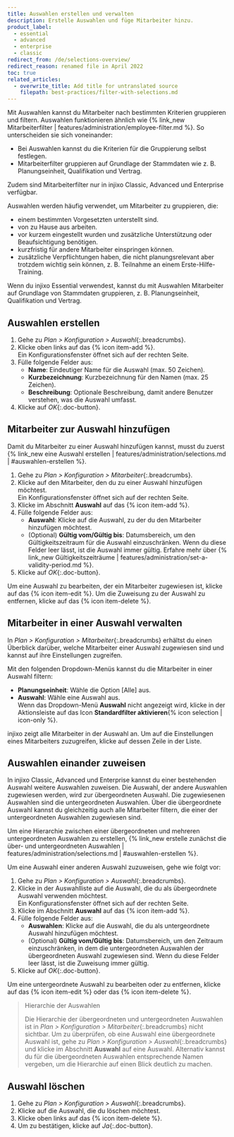 ```yaml
---
title: Auswahlen erstellen und verwalten
description: Erstelle Auswahlen und füge Mitarbeiter hinzu.
product_label:
  - essential
  - advanced
  - enterprise
  - classic
redirect_from: /de/selections-overview/
redirect_reason: renamed file in April 2022
toc: true
related_articles:
  - overwrite_title: Add title for untranslated source
    filepath: best-practices/filter-with-selections.md
---
```


Mit Auswahlen kannst du Mitarbeiter nach bestimmten Kriterien gruppieren und filtern. Auswahlen funktionieren ähnlich wie {% link_new Mitarbeiterfilter | features/administration/employee-filter.md %}. So unterscheiden sie sich voneinander:

- Bei Auswahlen kannst du die Kriterien für die Gruppierung selbst festlegen.
- Mitarbeiterfilter gruppieren auf Grundlage der Stammdaten wie z.&nbsp;B. Planungseinheit, Qualifikation und Vertrag.

Zudem sind Mitarbeiterfilter nur in injixo Classic, Advanced und Enterprise verfügbar.

Auswahlen werden häufig verwendet, um Mitarbeiter zu gruppieren, die:

- einem bestimmten Vorgesetzten unterstellt sind.
- von zu Hause aus arbeiten.
- vor kurzem eingestellt wurden und zusätzliche Unterstützung oder Beaufsichtigung benötigen.
- kurzfristig für andere Mitarbeiter einspringen können.
- zusätzliche Verpflichtungen haben, die nicht planungsrelevant aber trotzdem wichtig sein können, z.&nbsp;B. Teilnahme an einem Erste-Hilfe-Training.

Wenn du injixo Essential verwendest, kannst du mit Auswahlen Mitarbeiter auf Grundlage von Stammdaten gruppieren, z.&nbsp;B. Planungseinheit, Qualifikation und Vertrag.

## Auswahlen erstellen

1. Gehe zu _Plan > Konfiguration > Auswahl_{:.breadcrumbs}.
2. Klicke oben links auf das {% icon item-add %}.  
   Ein Konfigurationsfenster öffnet sich auf der rechten Seite.
3. Fülle folgende Felder aus:
   - **Name**: Eindeutiger Name für die Auswahl (max. 50 Zeichen).
   - **Kurzbezeichnung**: Kurzbezeichnung für den Namen (max. 25 Zeichen).
   - **Beschreibung**: Optionale Beschreibung, damit andere Benutzer verstehen, was die Auswahl umfasst.
4. Klicke auf _OK_{:.doc-button}.

## Mitarbeiter zur Auswahl hinzufügen

Damit du Mitarbeiter zu einer Auswahl hinzufügen kannst, musst du zuerst {% link_new eine Auswahl erstellen | features/administration/selections.md | #auswahlen-erstellen %}.

1. Gehe zu _Plan > Konfiguration > Mitarbeiter_{:.breadcrumbs}.
2. Klicke auf den Mitarbeiter, den du zu einer Auswahl hinzufügen möchtest.  
   Ein Konfigurationsfenster öffnet sich auf der rechten Seite.
3. Klicke im Abschnitt **Auswahl** auf das {% icon item-add %}.
4. Fülle folgende Felder aus:
   - **Auswahl**: Klicke auf die Auswahl, zu der du den Mitarbeiter hinzufügen möchtest.
   - (Optional) **Gültig vom/Gültig bis**: Datumsbereich, um den Gültigkeitszeitraum für die Auswahl einzuschränken. Wenn du diese Felder leer lässt, ist die Auswahl immer gültig. Erfahre mehr über {% link_new Gültigkeitszeiträume | features/administration/set-a-validity-period.md %}.
5. Klicke auf _OK_{:.doc-button}.

Um eine Auswahl zu bearbeiten, der ein Mitarbeiter zugewiesen ist, klicke auf das {% icon item-edit %}. Um die Zuweisung zu der Auswahl zu entfernen, klicke auf das {% icon item-delete %}.

## Mitarbeiter in einer Auswahl verwalten

In _Plan > Konfiguration > Mitarbeiter_{:.breadcrumbs} erhältst du einen Überblick darüber, welche Mitarbeiter einer Auswahl zugewiesen sind und kannst auf ihre Einstellungen zugreifen.

Mit den folgenden Dropdown-Menüs kannst du die Mitarbeiter in einer Auswahl filtern:

- **Planungseinheit**: Wähle die Option [Alle] aus.
- **Auswahl**: Wähle eine Auswahl aus.  
   Wenn das Dropdown-Menü **Auswahl** nicht angezeigt wird, klicke in der Aktionsleiste auf das Icon **Standardfilter aktivieren**{% icon selection | icon-only %}.

injixo zeigt alle Mitarbeiter in der Auswahl an. Um auf die Einstellungen eines Mitarbeiters zuzugreifen, klicke auf dessen Zeile in der Liste.

## Auswahlen einander zuweisen

In injixo Classic, Advanced und Enterprise kannst du einer bestehenden Auswahl weitere Auswahlen zuweisen. Die Auswahl, der andere Auswahlen zugewiesen werden, wird zur übergeordneten Auswahl. Die zugewiesenen Auswahlen sind die untergeordneten Auswahlen. Über die übergeordnete Auswahl kannst du gleichzeitig auch alle Mitarbeiter filtern, die einer der untergeordneten Auswahlen zugewiesen sind.

Um eine Hierarchie zwischen einer übergeordneten und mehreren untergeordneten Auswahlen zu erstellen, {% link_new erstelle zunächst die über- und untergeordneten Auswahlen | features/administration/selections.md | #auswahlen-erstellen %}.

Um eine Auswahl einer anderen Auswahl zuzuweisen, gehe wie folgt vor:

1. Gehe zu _Plan > Konfiguration > Auswahl_{:.breadcrumbs}.
2. Klicke in der Auswahlliste auf die Auswahl, die du als übergeordnete Auswahl verwenden möchtest.  
   Ein Konfigurationsfenster öffnet sich auf der rechten Seite.
3. Klicke im Abschnitt **Auswahl** auf das {% icon item-add %}.
4. Fülle folgende Felder aus:
   - **Auswahlen**: Klicke auf die Auswahl, die du als untergeordnete Auswahl hinzufügen möchtest.
   - (Optional) **Gültig vom/Gültig bis**: Datumsbereich, um den Zeitraum einzuschränken, in dem die untergeordneten Auswahlen der übergeordneten Auswahl zugewiesen sind. Wenn du diese Felder leer lässt, ist die Zuweisung immer gültig.
5. Klicke auf _OK_{:.doc-button}.

Um eine untergeordnete Auswahl zu bearbeiten oder zu entfernen, klicke auf das {% icon item-edit %} oder das {% icon item-delete %}.

> Hierarchie der Auswahlen
>
> Die Hierarchie der übergeordneten und untergeordneten Auswahlen ist in _Plan > Konfiguration > Mitarbeiter_{:.breadcrumbs} nicht sichtbar. Um zu überprüfen, ob eine Auswahl eine übergeordnete Auswahl ist, gehe zu _Plan > Konfiguration > Auswahl_{:.breadcrumbs} und klicke im Abschnitt **Auswahl** auf eine Auswahl. Alternativ kannst du für die übergeordneten Auswahlen entsprechende Namen vergeben, um die Hierarchie auf einen Blick deutlich zu machen.

## Auswahl löschen

1. Gehe zu _Plan > Konfiguration > Auswahl_{:.breadcrumbs}.
2. Klicke auf die Auswahl, die du löschen möchtest.
3. Klicke oben links auf das {% icon item-delete %}.
4. Um zu bestätigen, klicke auf _Ja_{:.doc-button}.
